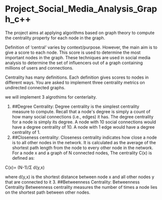 # Project_Social_Media_Analysis_Graph_c++
The project aims at applying algorithms based on graph theory to compute the centrality property for each node in the graph.

Definition of ‘central’ varies by context/purpose. However, the main aim is to give a score to each node. This score is used to determine the most important nodes in the graph. These techniques are used in social media analysis to determine the set of influencers out of a graph containing millions of users and connections.

Centrality has many definitions. Each definition gives scores to nodes in different ways. You are asked to implement three centrality metrics on undirected connected graphs.

we will implement 3 algrothims for centerlaity.
1. ##Degree Centrality:
Degree centrality is the simplest centrality measure to compute. Recall that a node's degree is simply a count of how many social connections (i.e., edges) it has. The degree centrality for a node is simply its degree. A node with 10 social connections would have a degree centrality of 10. A node with 1 edge would have a degree centrality of 1.
2. ##Closeness centrality:
Closeness centrality indicates how close a node is to all other nodes in the network. It is calculated as the average of the shortest path length from the node to every other node in the network.
For a node x and a graph of N connected nodes, The centrality C(x) is defined as:

C(x)= (N-1)/Σ d(y,x)
            
where d(y,x) is the shortest distance between node x and all other nodes y that are connected to it
3. ##Betweenness Centrality:
Betweenness Centrality
Betweenness centrality measures the number of times a node lies on the shortest path between other nodes.




